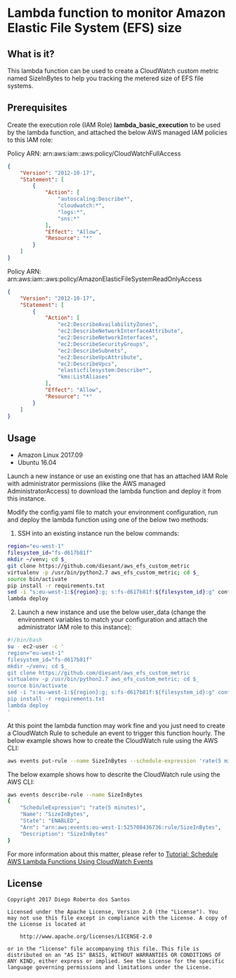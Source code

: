 # Lambda function to monitor Amazon Elastic File System (EFS) size

## What is it?

This lambda function can be used to create a CloudWatch custom metric named SizeInBytes to help you tracking the metered size of EFS file systems.

## Prerequisites

Create the execution role (IAM Role) **lambda_basic_execution** to be used by the lambda function, and attached the below AWS managed IAM policies to this IAM role:
 
Policy ARN: arn:aws:iam::aws:policy/CloudWatchFullAccess

```json
{
    "Version": "2012-10-17",
    "Statement": [
        {
            "Action": [
                "autoscaling:Describe*",
                "cloudwatch:*",
                "logs:*",
                "sns:*"
            ],
            "Effect": "Allow",
            "Resource": "*"
        }
    ]
}
```

Policy ARN: arn:aws:iam::aws:policy/AmazonElasticFileSystemReadOnlyAccess

```json
{
    "Version": "2012-10-17",
    "Statement": [
        {
            "Action": [
                "ec2:DescribeAvailabilityZones",
                "ec2:DescribeNetworkInterfaceAttribute",
                "ec2:DescribeNetworkInterfaces",
                "ec2:DescribeSecurityGroups",
                "ec2:DescribeSubnets",
                "ec2:DescribeVpcAttribute",
                "ec2:DescribeVpcs",
                "elasticfilesystem:Describe*",
                "kms:ListAliases"
            ],
            "Effect": "Allow",
            "Resource": "*"
        }
    ]
}
```

## Usage

- Amazon Linux 2017.09
- Ubuntu 16.04
 
Launch a new instance or use an existing one that has an attached IAM Role with administrator permissions (like the AWS managed AdministratorAccess) to download the lambda function and deploy it from this instance.
 
Modify the config.yaml file to match your environment configuration, run and deploy the lambda function using one of the below two methods:

1. SSH into an existing instance run the below commands:

```bash
region="eu-west-1"
filesystem_id="fs-d617b81f"
mkdir ~/venv; cd $_
git clone https://github.com/diesant/aws_efs_custom_metric
virtualenv -p /usr/bin/python2.7 aws_efs_custom_metric; cd $_
source bin/activate
pip install -r requirements.txt
sed -i "s:eu-west-1:${region}:g; s:fs-d617b81f:${filesystem_id}:g" config.yaml
lambda deploy
```

2. Launch a new instance and use the below user_data (change the environment variables to match your configuration and attach the administrator IAM role to this instance):

```bash 
#!/bin/bash
su - ec2-user -c '
region="eu-west-1"
filesystem_id="fs-d617b81f"
mkdir ~/venv; cd $_
git clone https://github.com/diesant/aws_efs_custom_metric
virtualenv -p /usr/bin/python2.7 aws_efs_custom_metric; cd $_
source bin/activate
sed -i "s:eu-west-1:${region}:g; s:fs-d617b81f:${filesystem_id}:g" config.yaml
pip install -r requirements.txt
lambda deploy
'
```

At this point the lambda function may work fine and you just need to create a CloudWatch Rule to schedule an event to trigger this function hourly. The below example shows how to create the CloudWatch rule using the AWS CLI:


```bash 
aws events put-rule --name SizeInBytes --schedule-expression 'rate(5 minutes)'
```

The below example shows how to descrite the CloudWatch rule using the AWS CLI:

```bash
aws events describe-rule --name SizeInBytes
{
    "ScheduleExpression": "rate(5 minutes)",
    "Name": "SizeInBytes",
    "State": "ENABLED",
    "Arn": "arn:aws:events:eu-west-1:525708436736:rule/SizeInBytes",
    "Description": "SizeInBytes"
}
```

For more information about this matter, please refer to [Tutorial: Schedule AWS Lambda Functions Using CloudWatch Events](http://docs.aws.amazon.com/AmazonCloudWatch/latest/events/RunLambdaSchedule.html)

## License

```text
Copyright 2017 Diego Roberto dos Santos

Licensed under the Apache License, Version 2.0 (the "License"). You
may not use this file except in compliance with the License. A copy of
the License is located at

    http://www.apache.org/licenses/LICENSE-2.0

or in the "license" file accompanying this file. This file is
distributed on an "AS IS" BASIS, WITHOUT WARRANTIES OR CONDITIONS OF
ANY KIND, either express or implied. See the License for the specific
language governing permissions and limitations under the License.